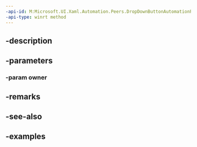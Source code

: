 ```yaml
---
-api-id: M:Microsoft.UI.Xaml.Automation.Peers.DropDownButtonAutomationPeer.#ctor(Microsoft.UI.Xaml.Controls.DropDownButton)
-api-type: winrt method
---
```


## -description

## -parameters

### -param owner

## -remarks

## -see-also

## -examples

